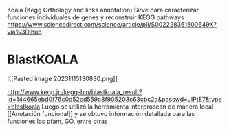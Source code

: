 

Koala (Kegg Orthology and links annotation) 
Sirve para caracterizar funciones individuales de genes y reconstruir KEGG pathways
https://www.sciencedirect.com/science/article/pii/S002228361500649X?via%3Dihub
# BlastKOALA

![[Pasted image 20231115130830.png]]


http://www.kegg.jp/kegg-bin/blastkoala_result?id=144665ebd0f76c0d52cd559c8f905203c63cbc2a&passwd=JIPtE7&type=blastkoala
Luego se utilizó la herramienta interproscan de manera local [[Anotación funcional]] y se obtuvo información detallada para las funciones las pfam, GO, entre otras 
